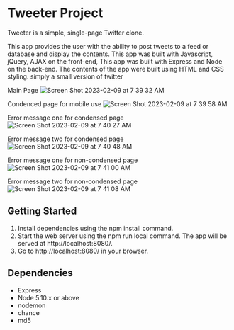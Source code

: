 # Tweeter Project

Tweeter is a simple, single-page Twitter clone.

This app provides the user with the ability to post tweets to a feed or database and display the contents.
This app was built with Javascript, jQuery, AJAX on the front-end,
This app was built with Express and Node on the back-end.
The contents of the app were built using HTML and CSS styling.
  simply a small version of twitter 

Main Page
![Screen Shot 2023-02-09 at 7 39 32 AM](https://user-images.githubusercontent.com/58836015/217861579-32ce8eaf-c460-4db3-bbff-a95d7e30b916.png)

Condenced page for mobile use
![Screen Shot 2023-02-09 at 7 39 58 AM](https://user-images.githubusercontent.com/58836015/217862027-744b6671-8594-40b8-8a6f-061f20546e7c.png)

Error message one for condensed page
![Screen Shot 2023-02-09 at 7 40 27 AM](https://user-images.githubusercontent.com/58836015/217862298-e740553a-6c96-4215-b625-f647cef3bc3c.png)

Error message two for condensed page
![Screen Shot 2023-02-09 at 7 40 48 AM](https://user-images.githubusercontent.com/58836015/217862831-02c4d9a8-8a4e-42cb-925b-3f89400f9ef1.png)

Error message one for non-condensed page
![Screen Shot 2023-02-09 at 7 41 00 AM](https://user-images.githubusercontent.com/58836015/217862912-8246a040-c62e-4f68-b408-e0d0ff5790e6.png)

Error message two for non-condensed page
![Screen Shot 2023-02-09 at 7 41 08 AM](https://user-images.githubusercontent.com/58836015/217862924-8268a6ff-9e59-4271-8370-cdc5fcaf3356.png)



## Getting Started

1. Install dependencies using the npm install command.
2. Start the web server using the npm run local command. The app will be served at http://localhost:8080/.
3. Go to http://localhost:8080/ in your browser.

## Dependencies

- Express
- Node 5.10.x or above
- nodemon
- chance
- md5
